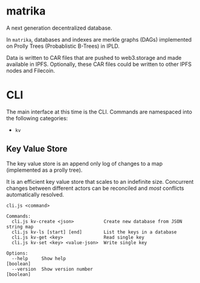 # matrika

A next generation decentralized database.

In `matrika`, databases and indexes are merkle graphs (DAGs) implemented on
Prolly Trees (Probablistic B-Trees) in IPLD.

Data is written to CAR files that are pushed to web3.storage and made available
in IPFS. Optionally, these CAR files could be written to other IPFS nodes and Filecoin.

# CLI

The main interface at this time is the CLI. Commands are namespaced into the following categories:

* `kv`

## Key Value Store

The key value store is an append only log of changes to a map (implemented as a prolly tree).

It is an efficient key value store that scales to an indefinite size. Concurrent changes
between different actors can be reconciled and *most* conflicts automatically resolved.

```
cli.js <command>

Commands:
  cli.js kv-create <json>           Create new database from JSON string map
  cli.js kv-ls [start] [end]        List the keys in a database
  cli.js kv-get <key>               Read single key
  cli.js kv-set <key> <value-json>  Write single key

Options:
  --help     Show help                                                 [boolean]
  --version  Show version number                                       [boolean]
```

